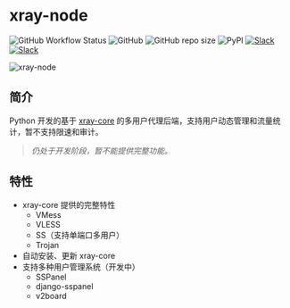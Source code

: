 # xray-node

![GitHub Workflow Status](https://img.shields.io/github/workflow/status/laoshan-tech/xray-node/UnitTest?style=flat-square)
![GitHub](https://img.shields.io/github/license/laoshan-tech/xray-node?style=flat-square)
![GitHub repo size](https://img.shields.io/github/repo-size/laoshan-tech/xray-node?style=flat-square)
![PyPI](https://img.shields.io/pypi/v/xray-node?color=blue&style=flat-square)
[![Slack](https://img.shields.io/badge/news-telegram-26A5E4?style=flat-square&logo=telegram)](https://t.me/laoshan_tech)
[![Slack](https://img.shields.io/badge/chat-telegram-26A5E4?style=flat-square&logo=telegram)](https://t.me/laoshan_tech_discuss)

![xray-node](https://socialify.git.ci/laoshan-tech/xray-node/image?font=KoHo&forks=1&issues=1&language=1&logo=https%3A%2F%2Fxtls.github.io%2FLogoX2.png&owner=1&pattern=Signal&pulls=1&stargazers=1&theme=Light)

## 简介

Python 开发的基于 [xray-core](https://github.com/XTLS/Xray-core) 的多用户代理后端，支持用户动态管理和流量统计，暂不支持限速和审计。

> _仍处于开发阶段，暂不能提供完整功能。_

## 特性

- xray-core 提供的完整特性
    - VMess
    - VLESS
    - SS（支持单端口多用户）
    - Trojan
- 自动安装、更新 xray-core
- 支持多种用户管理系统（开发中）
    - SSPanel
    - django-sspanel
    - v2board